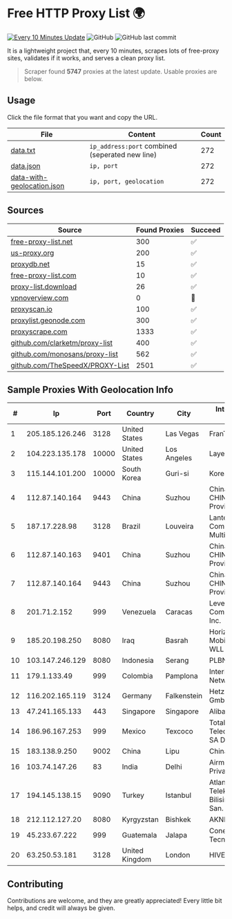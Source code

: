
# Free HTTP Proxy List 🌍

[![Every 10 Minutes Update](https://github.com/mertguvencli/http-proxy-list/actions/workflows/main.yml/badge.svg?branch=main)](https://github.com/mertguvencli/http-proxy-list/actions/workflows/main.yml)
![GitHub](https://img.shields.io/github/license/mertguvencli/http-proxy-list)
![GitHub last commit](https://img.shields.io/github/last-commit/mertguvencli/http-proxy-list)

It is a lightweight project that, every 10 minutes, scrapes lots of free-proxy sites, validates if it works, and serves a clean proxy list.


> Scraper found **5747** proxies at the latest update. Usable proxies are below.

## Usage

Click the file format that you want and copy the URL.


|File|Content|Count|
|----|-------|-----|
|[data.txt](https://raw.githubusercontent.com/mertguvencli/http-proxy-list/main/proxy-list/data.txt)|`ip_address:port` combined (seperated new line)|272|
|[data.json](https://raw.githubusercontent.com/mertguvencli/http-proxy-list/main/proxy-list/data.json)|`ip, port`|272|
|[data-with-geolocation.json](https://raw.githubusercontent.com/mertguvencli/http-proxy-list/main/proxy-list/data-with-geolocation.json)|`ip, port, geolocation`|272|

## Sources

|Source|Found Proxies|Succeed|
|------|-------------|-------|
|[free-proxy-list.net](https://free-proxy-list.net)|300|✅|
|[us-proxy.org](https://www.us-proxy.org)|200|✅|
|[proxydb.net](http://proxydb.net)|15|✅|
|[free-proxy-list.com](https://free-proxy-list.com/?page=&port=&type%5B%5D=http&type%5B%5D=https&up_time=0&search=Search)|10|✅|
|[proxy-list.download](https://www.proxy-list.download/HTTP)|26|✅|
|[vpnoverview.com](https://vpnoverview.com/privacy/anonymous-browsing/free-proxy-servers)|0|🚫|
|[proxyscan.io](https://www.proxyscan.io)|100|✅|
|[proxylist.geonode.com](https://proxylist.geonode.com/api/proxy-list?limit=300&page=1&sort_by=lastChecked&sort_type=desc&protocols=http,https)|300|✅|
|[proxyscrape.com](https://api.proxyscrape.com/v2/?request=displayproxies&protocol=http&timeout=10000&country=all&ssl=all&anonymity=all)|1333|✅|
|[github.com/clarketm/proxy-list](https://raw.githubusercontent.com/clarketm/proxy-list/master/proxy-list-raw.txt)|400|✅|
|[github.com/monosans/proxy-list](https://raw.githubusercontent.com/monosans/proxy-list/main/proxies/http.txt)|562|✅|
|[github.com/TheSpeedX/PROXY-List](https://raw.githubusercontent.com/TheSpeedX/PROXY-List/master/http.txt)|2501|✅|


## Sample Proxies With Geolocation Info

|#|Ip|Port|Country|City|Internet Service Provider|
|-|--|----|-------|----|-------------------------|
|1|205.185.126.246|3128|United States|Las Vegas|FranTech Solutions|
|2|104.223.135.178|10000|United States|Los Angeles|LayerHost|
|3|115.144.101.200|10000|South Korea|Guri-si|Korea Telecom|
|4|112.87.140.164|9443|China|Suzhou|China Unicom CHINA169 Jiangsu Province Network|
|5|187.17.228.98|3128|Brazil|Louveira|Lantec Comunicacao Multimidia Ltda|
|6|112.87.140.163|9401|China|Suzhou|China Unicom CHINA169 Jiangsu Province Network|
|7|112.87.140.164|9443|China|Suzhou|China Unicom CHINA169 Jiangsu Province Network|
|8|201.71.2.152|999|Venezuela|Caracas|Level 3 Communications, Inc.|
|9|185.20.198.250|8080|Iraq|Basrah|Horizon Scope Mobile Telecom WLL|
|10|103.147.246.129|8080|Indonesia|Serang|PLBNET|
|11|179.1.133.49|999|Colombia|Pamplona|InterNexa Global Network|
|12|116.202.165.119|3124|Germany|Falkenstein|Hetzner Online GmbH|
|13|47.241.165.133|443|Singapore|Singapore|Alibaba.com LLC|
|14|186.96.167.253|999|Mexico|Texcoco|Total Play Telecomunicaciones SA De CV|
|15|183.138.9.250|9002|China|Lipu|Chinanet|
|16|103.74.147.26|83|India|Delhi|Airmax Internet Private Limited|
|17|194.145.138.15|9090|Turkey|Istanbul|Atlantis Telekomunikasyon Bilisim Hizmetleri San. Tic. Ltd|
|18|212.112.127.20|8080|Kyrgyzstan|Bishkek|AKNET Ltd.|
|19|45.233.67.222|999|Guatemala|Jalapa|Conectividad Y Tecnologia S.A|
|20|63.250.53.181|3128|United Kingdom|London|HIVELOCITY, Inc.|



## Contributing

Contributions are welcome, and they are greatly appreciated! Every
little bit helps, and credit will always be given.

